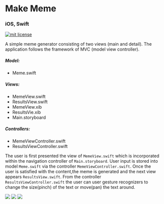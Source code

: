# Make Meme

### iOS, Swift

<a href="https://opensource.org/licenses/MIT"><img src="https://img.shields.io/badge/mit-license-brightgreen.svg" alt="mit license"></a>

A simple meme generator consisting of two views (main and detail). The application follows the framework of MVC (model view controller).

##### Model: 
* Meme.swift

##### Views: 
* MemeView.swift
* ResultsView.swift
* MemeView.xib
* ResultsVie.xib
* Main.storyboard

##### Controllers:
* MemeViewController.swift
* ResultsViewController.swift

The user is first presented the view of `MemeView.swift` which is incorporated within the navigation controller of `Main.storyboard`. User input is stored into model `Meme.swift` via the controller `MemeViewController.swift`. Once the user is satisfied with the content,the meme is generated and the next view appears `ResultsView.swift`. From the controller `ResultsViewController.swift` the user can user gesture recognizers to change the size(pinch) of the text or move(pan) the text around.

<img src="https://github.com/kairaygun/make_meme/blob/master/images/makeme_preview1.png">
<img src="https://github.com/kairaygun/make_meme/blob/master/images/makeme_preview2.png">
<img src="https://github.com/kairaygun/make_meme/blob/master/images/makeme_preview3.png">
